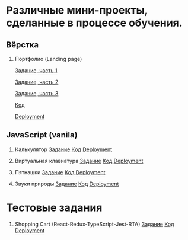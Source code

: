 # Различные мини-проекты, сделанные в процессе обучения. 

## Вёрстка

1. Портфолио (Landing page)

    [Задание, часть 1](https://github.com/rolling-scopes-school/tasks/blob/master/tasks/portfolio/portfolio-part1.md)

    [Задание, часть 2](https://github.com/rolling-scopes-school/tasks/blob/master/tasks/portfolio/portfolio-part2.md)

    [Задание, часть 3](https://github.com/rolling-scopes-school/tasks/blob/master/tasks/portfolio/portfolio-part3.md)

    [Код](https://github.com/RRoLL545/pet-projects/tree/portfolio/portfolio)

    [Deployment](https://rroll545.github.io/pet-projects/portfolio/)


## JavaScript (vanila)

1. Калькулятор
  [Задание](https://github.com/rolling-scopes-school/tasks/blob/master/tasks/ready-projects/introduction.md)
  [Код](https://github.com/RRoLL545/pet-projects/tree/calculator/calculator)
  [Deployment](https://rroll545.github.io/pet-projects/calculator/)

2. Виртуальная клавиатура
  [Задание](https://github.com/rolling-scopes-school/tasks/blob/master/tasks/ready-projects/virtual-keyboard.md)
  [Код](https://github.com/RRoLL545/pet-projects/tree/virtual-keyboard/virtual-keyboard)
  [Deployment](https://rroll545.github.io/pet-projects/virtual-keyboard/)

3. Пятнашки
  [Задание](https://github.com/rolling-scopes-school/tasks/blob/master/tasks/gem-pazzle/codejam-the-gem-puzzle.md)
  [Код](https://github.com/RRoLL545/pet-projects/tree/gem-puzzle/gem-puzzle)
  [Deployment](https://rroll545.github.io/pet-projects/gem-puzzle/)

4. Звуки природы
  [Задание](https://github.com/rolling-scopes-school/tasks/blob/master/tasks/js30%23/js30-1.md)
  [Код](https://github.com/RRoLL545/pet-projects/tree/eco-sounds/eco-sounds)
  [Deployment](https://rroll545.github.io/pet-projects/eco-sounds/)

# Тестовые задания

1. Shopping Cart (React-Redux-TypeScript-Jest-RTA)
  [Задание](https://github.com/optimaxdev/frontend-test/tree/master)
  [Код](https://github.com/RRoLL545/shopping-cart-react-redux-typescript-jest)
  [Deployment](https://rroll545.github.io/Shopping-cart/)
